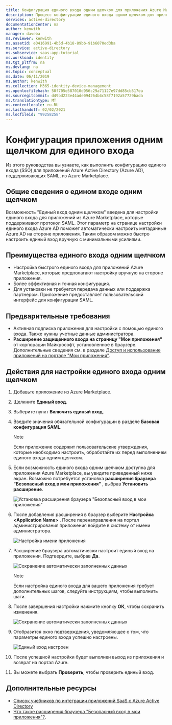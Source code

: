```yaml
---
title: Конфигурация единого входа одним щелчком для приложения Azure Marketplace | Документация Майкрософт
description: Процесс конфигурации единого входа одним щелчком для приложения из Azure Marketplace.
services: active-directory
documentationCenter: na
author: kenwith
manager: daveba
ms.reviewer: kenwith
ms.assetid: e0416991-4b5d-4b18-89bb-91b6070ed3ba
ms.service: active-directory
ms.subservice: saas-app-tutorial
ms.workload: identity
ms.tgt_pltfrm: na
ms.devlang: na
ms.topic: conceptual
ms.date: 06/11/2019
ms.author: kenwith
ms.collection: M365-identity-device-management
ms.openlocfilehash: 50f705e587010d956c29a71127e97dd85cb517ea
ms.sourcegitcommit: d49bd223e44ade094264b4c58f7192a57729bada
ms.translationtype: MT
ms.contentlocale: ru-RU
ms.lasthandoff: 02/02/2021
ms.locfileid: "99258258"
---
```

# <a name="one-click-app-configuration-of-single-sign-on"></a>Конфигурация приложения одним щелчком для единого входа

 Из этого руководства вы узнаете, как выполнить конфигурацию единого входа (SSO) для приложений Azure Active Directory (Azure AD), поддерживающих SAML, из Azure Marketplace.

## <a name="introduction-to-one-click-sso"></a>Общие сведения о едином входе одним щелчком

Возможность "Единый вход одним щелчком" введена для настройки единого входа для приложений из Azure Marketplace, которые поддерживают протокол SAML. Этот параметр на странице настройки единого входа Azure AD поможет автоматически настроить метаданные Azure AD на стороне приложения. Таким образом можно быстро настроить единый вход вручную с минимальными усилиями.

## <a name="advantages-of-one-click-sso"></a>Преимущества единого входа одним щелчком

- Настройка быстрого единого входа для приложений Azure Marketplace, которые предполагают настройку вручную на стороне приложения.
- Более эффективная и точная конфигурация.
- Для установки не требуется передача данных или поддержка партнером. Приложение предоставляет пользовательский интерфейс для конфигурации SAML.

## <a name="prerequisites"></a>Предварительные требования

- Активная подписка приложения для настройки с помощью единого входа. Также нужны учетные данные администратора.
- **Расширение защищенного входа на страницу "Мои приложения"** от корпорации Майкрософт, установленное в браузере. Дополнительные сведения см. в разделе [Доступ и использование приложений на портале "Мои приложения"](../user-help/my-apps-portal-end-user-access.md).

## <a name="one-click-sso-configuration-steps"></a>Действия для настройки единого входа одним щелчком

1. Добавьте приложение из Azure Marketplace.

2. Щелкните **Единый вход**.

3. Выберите пункт **Включить единый вход**.

4. Введите значения обязательной конфигурации в разделе **Базовая конфигурация SAML**.

    > [!NOTE]
    > Если приложение содержит пользовательские утверждения, которые необходимо настроить, обработайте их перед выполнением единого входа одним щелчком.

5. Если возможность единого входа одним щелчком доступна для приложения Azure Marketplace, вы увидите приведенный ниже экран. Возможно потребуется установка **расширения браузера "Безопасный вход в мои приложения"** , выбрав **Установить расширение**.

   ![Установка расширения браузера "Безопасный вход в мои приложения"](./media/one-click-sso-tutorial/install-myappssecure-extension.png)

6. После добавления расширения в браузер выберите **Настройка \<Application Name\>** . После перенаправления на портал администрирования приложения войдите в систему от имени администратора.

   ![Настройка имени приложения](./media/one-click-sso-tutorial/setup-sso.png)

7. Расширение браузера автоматически настроит единый вход на приложении. Подтвердите, выбрав **Да**.

   ![Сохранение автоматически заполненных данных](./media/one-click-sso-tutorial/save-autopopulate.png)

   > [!NOTE]
   > Если настройка единого входа для вашего приложения требует дополнительных шагов, следуйте инструкциям, чтобы выполнить шаги.

8. После завершения настройки нажмите кнопку **ОК**, чтобы сохранить изменения.

   ![Сохранение автоматически заполненных данных](./media/one-click-sso-tutorial/save-data.png)

9. Отобразится окно подтверждения, уведомляющее о том, что параметры единого входа успешно настроены.

   ![Единый вход настроен](./media/one-click-sso-tutorial/sso-configured.png)

10. После успешной настройки будет выполнен выход из приложения и возврат на портал Azure.

11. Вы можете выбрать **Проверить**, чтобы проверить единый вход.

## <a name="additional-resources"></a>Дополнительные ресурсы

* [Список учебников по интеграции приложений SaaS с Azure Active Directory](../saas-apps/tutorial-list.md)
* [Что такое расширения браузера "Безопасный вход в мои приложения"?](../user-help/my-apps-portal-end-user-access.md).
